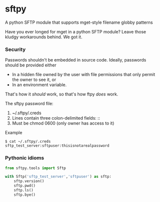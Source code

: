 # sftpy
A python SFTP module that supports mget-style filename globby patterns

Have you ever longed for mget in a python SFTP module? Leave those kludgy workarounds behind. We got it.

### Security

Passwords shouldn't be embedded in source code. Ideally, passwords should be provided either
* In a hidden file owned by the user with file permissions that only permit the owner to see it, or
* In an environment variable.

That's how it *should* work, so that's how ftpy *does* work.

The sftpy password file:

1. ~/.sftpy/.creds
2. Lines contain three colon-delimited fields: <host>:<user>:<password>
3. Must be chmod 0600 (only owner has access to it)

Example

```
$ cat ~/.sftpy/.creds
sftp_test_server:sftpuser:thisisnotarealpassword
```

### Pythonic idioms

```python
from sftpy.tools import Sftp

with Sftp('sftp_test_server','sftpuser') as sftp:
    sftp.version()
    sftp.pwd()
    sftp.ls()
    sftp.bye()
```


